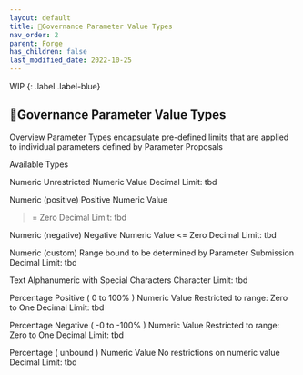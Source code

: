 ```yaml
---
layout: default
title: 📐Governance Parameter Value Types
nav_order: 2
parent: Forge
has_children: false
last_modified_date: 2022-10-25
---
```


WIP
{: .label .label-blue}

## 📐Governance Parameter Value Types

Overview
Parameter Types encapsulate pre-defined limits that are applied to individual parameters defined by Parameter Proposals

Available Types

Numeric
Unrestricted Numeric Value
Decimal Limit: tbd

Numeric (positive)
Positive Numeric Value
>= Zero
Decimal Limit: tbd

Numeric (negative)
Negative Numeric Value
<= Zero
Decimal Limit: tbd

Numeric (custom)
Range bound to be determined by Parameter Submission
Decimal Limit: tbd

Text
Alphanumeric with Special Characters
Character Limit: tbd

Percentage Positive ( 0 to 100% )
Numeric Value
Restricted to range:
Zero to One
Decimal Limit: tbd

Percentage Negative ( -0 to -100% )
Numeric Value
Restricted to range:
Zero to One
Decimal Limit: tbd

Percentage ( unbound )
Numeric Value
No restrictions on numeric value
Decimal Limit: tbd
